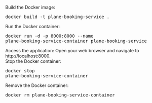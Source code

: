 Build the Docker image:  <pre>docker build -t plane-booking-service . </pre>
Run the Docker container:  <pre>docker run -d -p 8000:8000 --name plane-booking-service-container plane-booking-service </pre>
Access the application: Open your web browser and navigate to http://localhost:8000.  
Stop the Docker container:  <pre>docker stop plane-booking-service-container </pre>
Remove the Docker container:<pre>docker rm plane-booking-service-container </pre>
